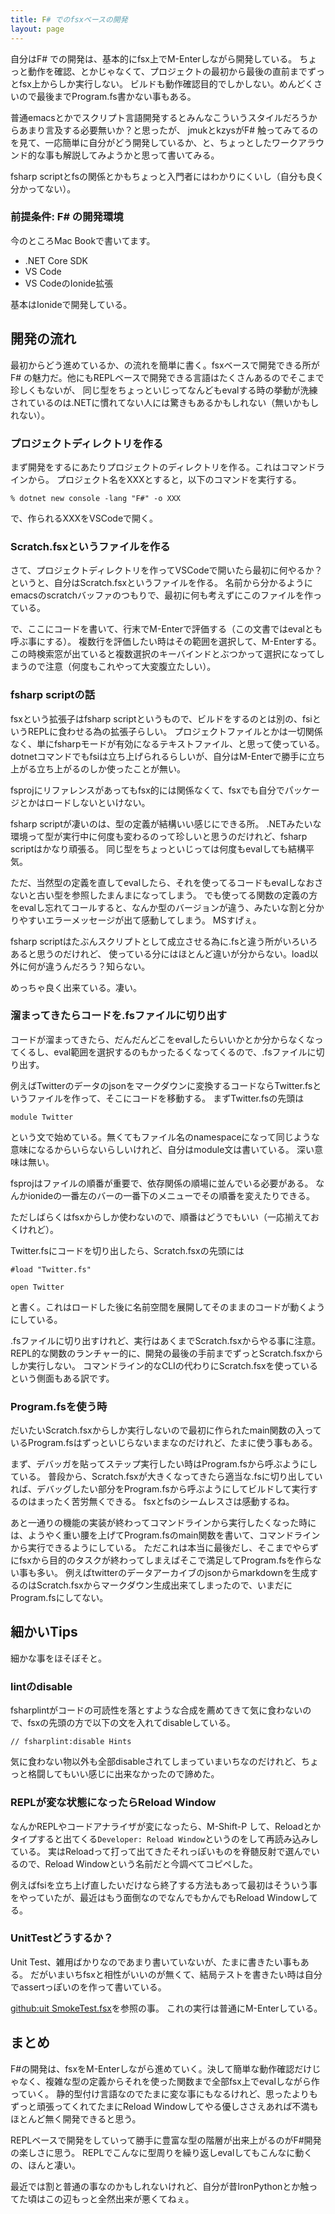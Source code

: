```yaml
---
title: F# でのfsxベースの開発
layout: page
---
```

自分はF# での開発は、基本的にfsx上でM-Enterしながら開発している。
ちょっと動作を確認、とかじゃなくて、プロジェクトの最初から最後の直前までずっとfsx上からしか実行しない。
ビルドも動作確認目的でしかしない。めんどくさいので最後までProgram.fs書かない事もある。

普通emacsとかでスクリプト言語開発するとみんなこういうスタイルだろうからあまり言及する必要無いか？と思ったが、
jmukとkzysがF# 触ってみてるのを見て、一応簡単に自分がどう開発しているか、と、ちょっとしたワークアラウンド的な事も解説してみようかと思って書いてみる。

fsharp scriptとfsの関係とかもちょっと入門者にはわかりにくいし（自分も良く分かってない）。

### 前提条件: F# の開発環境

今のところMac Bookで書いてます。

- .NET Core SDK
- VS Code
- VS CodeのIonide拡張

基本はIonideで開発している。

## 開発の流れ

最初からどう進めているか、の流れを簡単に書く。fsxベースで開発できる所がF# の魅力だ。他にもREPLベースで開発できる言語はたくさんあるのでそこまで珍しくもないが、
同じ型をちょっといじってなんどもevalする時の挙動が洗練されているのは.NETに慣れてない人には驚きもあるかもしれない（無いかもしれない）。

### プロジェクトディレクトリを作る

まず開発をするにあたりプロジェクトのディレクトリを作る。これはコマンドラインから。
プロジェクト名をXXXとすると，以下のコマンドを実行する。

```
% dotnet new console -lang "F#" -o XXX
```

で、作られるXXXをVSCodeで開く。

### Scratch.fsxというファイルを作る

さて、プロジェクトディレクトリを作ってVSCodeで開いたら最初に何やるか？というと、自分はScratch.fsxというファイルを作る。
名前から分かるようにemacsのscratchバッファのつもりで、最初に何も考えずにこのファイルを作っている。

で、ここにコードを書いて、行末でM-Enterで評価する（この文書ではevalとも呼ぶ事にする）。
複数行を評価したい時はその範囲を選択して、M-Enterする。
この時検索窓が出ていると複数選択のキーバインドとぶつかって選択になってしまうので注意（何度もこれやって大変腹立たしい）。

### fsharp scriptの話

fsxという拡張子はfsharp scriptというもので、ビルドをするのとは別の、fsiというREPLに食わせる為の拡張子らしい。
プロジェクトファイルとかは一切関係なく、単にfsharpモードが有効になるテキストファイル、と思って使っている。
dotnetコマンドでもfsiは立ち上げられるらしいが、自分はM-Enterで勝手に立ち上がる立ち上がるのしか使ったことが無い。

fsprojにリファレンスがあってもfsx的には関係なくて、fsxでも自分でパッケージとかはロードしないといけない。

fsharp scriptが凄いのは、型の定義が結構いい感じにできる所。
.NETみたいな環境って型が実行中に何度も変わるのって珍しいと思うのだけれど、fsharp scriptはかなり頑張る。
同じ型をちょっといじっては何度もevalしても結構平気。

ただ、当然型の定義を直してevalしたら、それを使ってるコードもevalしなおさないと古い型を参照したまんまになってしまう。
でも使ってる関数の定義の方をevalし忘れてコールすると、なんか型のバージョンが違う、みたいな割と分かりやすいエラーメッセージが出て感動してしまう。
MSすげぇ。

fsharp scriptはたぶんスクリプトとして成立させる為に.fsと違う所がいろいろあると思うのだけれど、
使っている分にはほとんど違いが分からない。load以外に何が違うんだろう？知らない。

めっちゃ良く出来ている。凄い。

### 溜まってきたらコードを.fsファイルに切り出す

コードが溜まってきたら、だんだんどこをevalしたらいいかとか分からなくなってくるし、eval範囲を選択するのもかったるくなってくるので、.fsファイルに切り出す。

例えばTwitterのデータのjsonをマークダウンに変換するコードならTwitter.fsというファイルを作って、そこにコードを移動する。
まずTwitter.fsの先頭は

```
module Twitter
```

という文で始めている。無くてもファイル名のnamespaceになって同じような意味になるからいらないらしいけれど、自分はmodule文は書いている。
深い意味は無い。

fsprojはファイルの順番が重要で、依存関係の順場に並んでいる必要がある。
なんかionideの一番左のバーの一番下のメニューでその順番を変えたりできる。

ただしばらくはfsxからしか使わないので、順番はどうでもいい（一応揃えておくけれど）。

Twitter.fsにコードを切り出したら、Scratch.fsxの先頭には

```
#load "Twitter.fs"

open Twitter
```

と書く。これはロードした後に名前空間を展開してそのままのコードが動くようにしている。

.fsファイルに切り出すけれど、実行はあくまでScratch.fsxからやる事に注意。
REPL的な関数のランチャー的に、開発の最後の手前までずっとScratch.fsxからしか実行しない。
コマンドライン的なCLIの代わりにScratch.fsxを使っているという側面もある訳です。

### Program.fsを使う時

だいたいScratch.fsxからしか実行しないので最初に作られたmain関数の入っているProgram.fsはずっといじらないままなのだけれど、たまに使う事もある。

まず、デバッガを貼ってステップ実行したい時はProgram.fsから呼ぶようにしている。
普段から、Scratch.fsxが大きくなってきたら適当な.fsに切り出していれば、デバッグしたい部分をProgram.fsから呼ぶようにしてビルドして実行するのはまったく苦労無くできる。
fsxとfsのシームレスさは感動するね。

あと一通りの機能の実装が終わってコマンドラインから実行したくなった時には、ようやく重い腰を上げてProgram.fsのmain関数を書いて、コマンドラインから実行できるようにしている。
ただこれは本当に最後だし、そこまでやらずにfsxから目的のタスクが終わってしまえばそこで満足してProgram.fsを作らない事も多い。
例えばtwitterのデータアーカイブのjsonからmarkdownを生成するのはScratch.fsxからマークダウン生成出来てしまったので、いまだにProgram.fsにしてない。

## 細かいTips

細かな事をほそぼそと。

### lintのdisable

fsharplintがコードの可読性を落とすような合成を薦めてきて気に食わないので、fsxの先頭の方で以下の文を入れてdisableしている。

```
// fsharplint:disable Hints
```

気に食わない物以外も全部disableされてしまっていまいちなのだけれど、ちょっと格闘してもいい感じに出来なかったので諦めた。

### REPLが変な状態になったらReload Window

なんかREPLやコードアナライザが変になったら、M-Shift-P して、Reloadとかタイプすると出てくる`Developer: Reload Window`というのをして再読み込みしている。
実はReloadって打って出てきたそれっぽいものを脊髄反射で選んでいるので、Reload Windowという名前だと今調べてコピペした。

例えばfsiを立ち上げ直したいだけなら終了する方法もあって最初はそういう事をやっていたが、最近はもう面倒なのでなんでもかんでもReload Windowしてる。

### UnitTestどうするか？

Unit Test、雑用ばかりなのであまり書いていないが、たまに書きたい事もある。
だがいまいちfsxと相性がいいのが無くて、結局テストを書きたい時は自分でassertっぽいのを作って書いている。

[github:uit SmokeTest.fsx](https://github.com/karino2/uit/blob/main/SmokeTest.fsx)を参照の事。
これの実行は普通にM-Enterしている。

## まとめ

F#の開発は、fsxをM-Enterしながら進めていく。決して簡単な動作確認だけじゃなく、複雑な型の定義からそれを使った関数まで全部fsx上でevalしながら作っていく。
静的型付け言語なのでたまに変な事にもなるけれど、思ったよりもずっと頑張ってくれてたまにReload Windowしてやる優しささえあれば不満もほとんど無く開発できると思う。

REPLベースで開発をしていって勝手に豊富な型の階層が出来上がるのがF#開発の楽しさに思う。
REPLでこんなに型周りを繰り返しevalしてもこんなに動くの、ほんと凄い。

最近では割と普通の事なのかもしれないけれど、自分が昔IronPythonとか触ってた頃はこの辺もっと全然出来が悪くてねぇ。